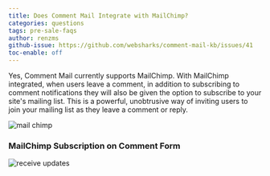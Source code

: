 ```yaml
---
title: Does Comment Mail Integrate with MailChimp?
categories: questions
tags: pre-sale-faqs
author: renzms
github-issue: https://github.com/websharks/comment-mail-kb/issues/41
toc-enable: off
---
```


Yes, Comment Mail currently supports MailChimp. With MailChimp integrated, when users leave a comment, in addition to subscribing to comment notifications they will also be given the option to subscribe to your site's mailing list. This is a powerful, unobtrusive way of inviting users to join your mailing list as they leave a comment or reply.

![mail chimp](https://user-images.githubusercontent.com/13220018/27347325-d03e0936-5622-11e7-8be7-86ec34f4790b.png)



### MailChimp Subscription on Comment Form


![receive updates](https://user-images.githubusercontent.com/13220018/27347452-340b49f6-5623-11e7-8d9c-f9591217bc23.png)
